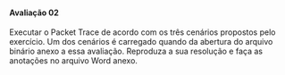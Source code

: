 #### Avaliação 02

Executar o Packet Trace de acordo com os três cenários propostos pelo exercício.
Um dos cenários é carregado quando da abertura do arquivo binário anexo a essa avaliação.
Reproduza a sua resolução e faça as anotações no arquivo Word anexo.
